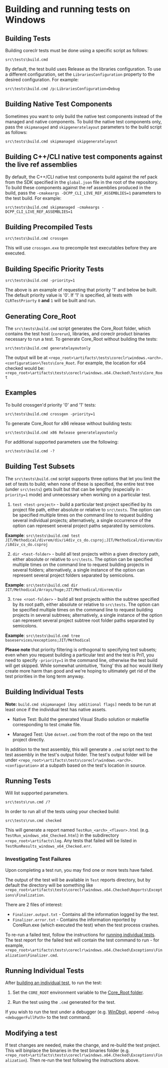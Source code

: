 Building and running tests on Windows
=====================================

## Building Tests

Building coreclr tests must be done using a specific script as follows:

```
src\tests\build.cmd
```

By default, the test build uses Release as the libraries configuration. To use a different configuration, set the `LibrariesConfiguration` property to the desired configuration. For example:

```
src\tests\build.cmd /p:LibrariesConfiguration=Debug
```

## Building Native Test Components

Sometimes you want to only build the native test components instead of the managed and native components. To build the native test components only, pass the `skipmanaged` and `skipgeneratelayout` parameters to the build script as follows:

```
src\tests\build.cmd skipmanaged skipgeneratelayout
```

## Building C++/CLI native test components against the live ref assemblies

By default, the C++/CLI native test components build against the ref pack from the SDK specified in the `global.json` file in the root of the repository. To build these components against the ref assemblies produced in the build, pass the `-cmakeargs -DCPP_CLI_LIVE_REF_ASSEMBLIES=1` parameters to the test build. For example:

```
src\tests\build.cmd skipmanaged -cmakeargs -DCPP_CLI_LIVE_REF_ASSEMBLIES=1
```

## Building Precompiled Tests

```
src\tests\build.cmd crossgen
```

This will use `crossgen.exe` to precompile test executables before they are executed.

## Building Specific Priority Tests

```
src\tests\build.cmd -priority=1
```

The above is an example of requesting that priority '1' and below be built. The default priority value is '0'. If '1' is specified, all tests with `CLRTestPriorty` `0` **and** `1` will be built and run.

## Generating Core_Root

The `src\tests\build.cmd` script generates the Core_Root folder, which contains the test host (`corerun`), libraries, and coreclr product binaries necessary to run a test. To generate Core_Root without building the tests:

```
src\tests\build.cmd generatelayoutonly
```

The output will be at `<repo_root>\artifacts\tests\coreclr\windows.<arch>.<configuration>\Tests\Core_Root`. For example, the location for x64 checked would be: `<repo_root>\artifacts\tests\coreclr\windows.x64.Checked\Tests\Core_Root`

## Examples

To build crossgen'd priority '0' and '1' tests:

```
src\tests\build.cmd crossgen -priority=1
```

To generate Core_Root for x86 release without building tests:

```
src\tests\build.cmd x86 Release generatelayoutonly
```

For additional supported parameters use the following:

```
src\tests\build.cmd -?
```

## Building Test Subsets

The `src\tests\build.cmd` script supports three options that let you limit the set of tests to build;
when none of these is specified, the entire test tree (under `src\tests`) gets built but that can be
lengthy (especially in `-priority=1` mode) and unnecessary when working on a particular test.

1) `test <test-project>` - build a particular test project specified by its project file path,
either absolute or relative to `src\tests`. The option can be specified multiple times on the command
line to request building several individual projects; alternatively, a single occurrence of the option
can represent several project paths separated by semicolons.

**Example**: `src\tests\build.cmd test JIT/Methodical/divrem/div/i4div_cs_do.csproj;JIT/Methodical/divrem/div/i8div_cs_do.csproj`

2) `dir <test-folder>` - build all test projects within a given directory path, either absolute
or relative to `src\tests`. The option can be specified multiple times on the command line to request
building projects in several folders; alternatively, a single instance of the option
can represent several project folders separated by semicolons.

**Example**: `src\tests\build.cmd dir JIT/Methodical/Arrays/huge;JIT/Methodical/divrem/div`

3) `tree <root-folder>` - build all test projects within the subtree specified by its root path,
either absolute or relative to `src\tests`. The option can be specified multiple times on the command
line to request building projects in several subtrees; alternatively, a single instance of the option
can represent several project subtree root folder paths separated by semicolons.

**Example**: `src\tests\build.cmd tree baseservices/exceptions;JIT/Methodical`

**Please note** that priority filtering is orthogonal to specifying test subsets; even when you request
building a particular test and the test is Pri1, you need to specify `-priority=1` in the command line,
otherwise the test build will get skipped. While somewhat unintuitive, 'fixing' this ad hoc would likely
create more harm than good and we're hoping to ultimately get rid of the test priorities in the long term
anyway.

## Building Individual Tests

**Note:** `build.cmd skipmanaged [Any additional flags]` needs to be run at least once if the individual test has native assets.

* Native Test: Build the generated Visual Studio solution or makefile corresponding to test cmake file.

* Managed Test: Use `dotnet.cmd` from the root of the repo on the test project directly.

In addition to the test assembly, this will generate a `.cmd` script next to the test assembly in the test's output folder. The test's output folder will be under `<repo_root>\artifacts\tests\coreclr\windows.<arch>.<configuration>` at a subpath based on the test's location in source.

## Running Tests

Will list supported parameters.

```
src\tests\run.cmd /?
```

In order to run all of the tests using your checked build:

```
src\tests\run.cmd checked
```

This will generate a report named `TestRun_<arch>_<flavor>.html` (e.g. `TestRun_windows_x64_Checked.html`) in the subdirectory `<repo_root>\artifacts\log`. Any tests that failed will be listed in `TestRunResults_windows_x64_Checked.err`.

### Investigating Test Failures

Upon completing a test run, you may find one or more tests have failed.

The output of the test will be available in `Test` reports directory, but by default the directory will be something like `<repo_root>\artifacts\tests\coreclr\windows.x64.Checked\Reports\Exceptions\Finalization`.

There are 2 files of interest:

- `Finalizer.output.txt` - Contains all the information logged by the test.
- `Finalizer.error.txt` - Contains the information reported by CoreRun.exe (which executed the test) when the test process crashes.

To re-run a failed test, follow the instructions for [running individual tests](#running-individual-tests). The test report for the failed test will contain the test command to run - for example, `<repo_root>\artifacts\tests\coreclr\windows.x64.Checked\Exceptions\Finalization\Finalizer.cmd`.

## Running Individual Tests

After [building an individual test](#building-individual-tests), to run the test:

1) Set the `CORE_ROOT` environment variable to the [Core_Root folder](#generating-core_root).

2) Run the test using the `.cmd` generated for the test.

If you wish to run the test under a debugger (e.g. [WinDbg](http://msdn.microsoft.com/library/windows/hardware/ff551063(v=vs.85).aspx)), append `-debug <debuggerFullPath>` to the test command.

## Modifying a test

If test changes are needed, make the change, and re-build the test project. This will binplace the binaries in the test binaries folder (e.g. `<repo_root>\artifacts\tests\coreclr\windows.x64.Checked\Exceptions\Finalization`). Then re-run the test following the instructions above.
